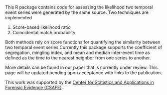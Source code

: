 This R package contains code for assessing the likelihood two temporal event series were generated by the same source. Two techniques are implemented
1. Score-based likelihood ratio
2. Coincidental match probability

Both methods rely on score functions for quantifying the similarity between two temparal event series Currently this package supports the coefficient of segregation, mingling index, and mean and median inter-event time as defined as the time to the nearest neighbor from one series to another.

More details can be found in our paper that is currently under review. This page will be updated pending upon acceptance with links to the publication.

This work was supported by the [Center for Statistics and Applications in Forensic Evidence (CSAFE)](https://forensicstats.org/).
